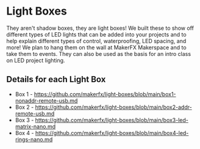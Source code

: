 # Light Boxes
They aren't shadow boxes, they are light boxes! We built these to show off different types of LED lights that can be added into your projects and to help explain different types of control, waterproofing, LED spacing, and more! We plan to hang them on the wall at MakerFX Makerspace and to take them to events. They can also be used as the basis for an intro class on LED project lighting.

## Details for each Light Box

* Box 1 - https://github.com/makerfx/light-boxes/blob/main/box1-nonaddr-remote-usb.md
* Box 2 - https://github.com/makerfx/light-boxes/blob/main/box2-addr-remote-usb.md
* Box 3 - https://github.com/makerfx/light-boxes/blob/main/box3-led-matrix-nano.md
* Box 4 - https://github.com/makerfx/light-boxes/blob/main/box4-led-rings-nano.md
